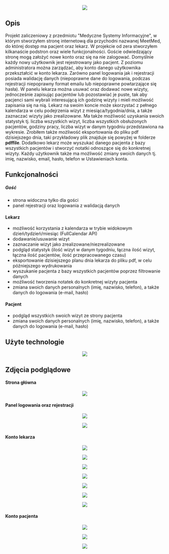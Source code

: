<p align="center">
  <img src="https://github.com/JakubMakaruk/meetmed-clinicapp/blob/main/readmeimgs/logo.png">
</p>

## Opis
Projekt zaliczeniowy z przedmiotu "Medyczne Systemy Informacyjne", w którym stworzyłem stronę internetową dla przychodni nazwanej MeetMed, do której dostęp ma pacjent oraz lekarz. W projekcie od zera stworzyłem kilkanaście podstron oraz wiele funkcjonalności. Goście odwiedzający stronę mogą założyć nowe konto oraz się na nie zalogować. Domyślnie każdy nowy użytkownik jest rejestrowany jako pacjent. Z poziomu administratora można zarządzać, aby konto danego użytkownika przekształcić w konto lekarza. Zarówno panel logowania jak i rejestracji posiada walidację danych (niepoprawne dane do logowania, podczas rejestracji niepoprawny format emailu lub niepoprawne powtarzające się hasła). W panelu lekarza można usuwać oraz dodawać nowe wizyty, jednocześnie zapisując pacjentów lub pozostawiać je puste, tak aby pacjenci sami wybrali interesującą ich godzinę wizyty i mieli możliwość zapisania się na nią. Lekarz na swoim koncie może skorzystać z pełnego kalendarza w celu podejrzenia wizyt z miesiąca/tygodnia/dnia, a także zaznaczać wizyty jako zrealizowane. Ma także możliwość uzyskania swoich statystyk tj. liczba wszystkich wizyt, liczba wszystkich obsłużonych pacjentów, godziny pracy, liczba wizyt w danym tygodniu przedstawiona na wykresie. Zrobiłem także możliwość eksportowania do pliku pdf dzisiejszego dnia, taki przykładowy plik znajduje się powyżej w folderze **pdffile**. Dodatkowo lekarz może wyszukać danego pacjenta z bazy wszystkich pacjentów i stworzyć notatki odnoszące się do konkretnej wizyty. Każdy użytkownik także ma możliwość zmiany swoich danych tj. imię, nazwisko, email, hasło, telefon w Ustawieniach konta.

## Funkcjonalności
##### Gość
- strona widoczna tylko dla gości
- panel rejestracji oraz logowania z walidacją danych
#### Lekarz
- możliwość korzystania z kalendarza w trybie widokowym dzień/tydzień/miesiąc (FullCalendar API)
- dodawanie/usuwanie wizyt
- zaznaczanie wizyt jako zrealizowane/niezrealizowane
- podgląd statystyk (ilość wizyt w danym tygodniu, łączna ilość wizyt, łączna ilość pacjentów, ilość przepracowanego czasu)
- eksportowanie dzisiejszego planu dnia lekarza do pliku pdf, w celu późniejszego wydrukowania
- wyszukanie pacjenta z bazy wszystkich pacjentów poprzez filtrowanie danych
- możliwość tworzenia notatek do konkretnej wizyty pacjenta
- zmiana swoich danych personalnych (imię, nazwisko, telefon), a także danych do logowania (e-mail, hasło)
#### Pacjent
- podgląd wszystkich swoich wizyt ze strony pacjenta
- zmiana swoich danych personalnych (imię, nazwisko, telefon), a także danych do logowania (e-mail, hasło)

## Użyte technologie
<p align="center">
  <img src="https://github.com/JakubMakaruk/meetmed-clinicapp/blob/main/readmeimgs/technologies.png">
</p>

## Zdjęcia podglądowe
#### Strona główna
<p align="center">
  <kbd>
    <img src="https://github.com/JakubMakaruk/meetmed-clinicapp/blob/main/readmeimgs/homepage.gif">
  </kbd>
</p>

#### Panel logowania oraz rejestracji
<p align="center">
  <kbd>
    <img src="https://github.com/JakubMakaruk/meetmed-clinicapp/blob/main/readmeimgs/loginpanel.png">
  </kbd>
</p>
<p align="center">
  <kbd>
    <img src="https://github.com/JakubMakaruk/meetmed-clinicapp/blob/main/readmeimgs/registerpanel.png">
  </kbd>
</p>

#### Konto lekarza
<p align="center">
  <kbd>
    <img src="https://github.com/JakubMakaruk/meetmed-clinicapp/blob/main/readmeimgs/doctorhome.png">
  </kbd>
</p>
<p align="center">
  <kbd>
    <img src="https://github.com/JakubMakaruk/meetmed-clinicapp/blob/main/readmeimgs/doctortoday.png">
  </kbd>
</p>
<p align="center">
  <kbd>
    <img src="https://github.com/JakubMakaruk/meetmed-clinicapp/blob/main/readmeimgs/doctorcalendar.gif">
  </kbd>
</p>
<p align="center">
  <kbd>
    <img src="https://github.com/JakubMakaruk/meetmed-clinicapp/blob/main/readmeimgs/doctorpanel.png">
  </kbd>
</p>
<p align="center">
  <kbd>
    <img src="https://github.com/JakubMakaruk/meetmed-clinicapp/blob/main/readmeimgs/searchpatient.png">
  </kbd>
</p>
<p align="center">
  <kbd>
    <img src="https://github.com/JakubMakaruk/meetmed-clinicapp/blob/main/readmeimgs/patientnotes.png">
  </kbd>
</p>
<p align="center">
  <kbd>
    <img src="https://github.com/JakubMakaruk/meetmed-clinicapp/blob/main/readmeimgs/settings.png">
  </kbd>
</p>

#### Konto pacjenta
<p align="center">
  <kbd>
    <img src="https://github.com/JakubMakaruk/meetmed-clinicapp/blob/main/readmeimgs/patientappointment.png">
  </kbd>
</p>
<p align="center">
  <kbd>
    <img src="https://github.com/JakubMakaruk/meetmed-clinicapp/blob/main/readmeimgs/patientsearch.png">
  </kbd>
</p>
<p align="center">
  <kbd>
    <img src="https://github.com/JakubMakaruk/meetmed-clinicapp/blob/main/readmeimgs/patientbooking.png">
  </kbd>
</p>

